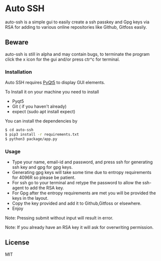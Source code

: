 # Auto SSH 

auto-ssh is a simple gui to easily create a ssh passkey and Gpg keys via RSA for adding to 
various online repositories like Github, Gitfoss easily.

## Beware
auto-ssh is still in alpha and may contain bugs, to terminate the program click the x icon for the gui and/or press ctr^c for terminal.
### Installation

Auto SSH requires [PyQt5](https://pypi.python.org/pypi/PyQt5) to display GUI elements.

To Install it on your machine you need to install
- Pyqt5
- Git ( if you haven't already)
- expect (sudo apt install expect)

You can install the dependencies by 
```sh
$ cd auto-ssh
$ pip3 install -r requirements.txt
$ python3 package/app.py
```
### Usage
- Type your name, email-id and password, and press ssh for generating ssh key and gpg for gpg keys.
- Generating gpg keys will take some time due to entropy requirements for 4096R so please be patient.
- For ssh go to your terminal and retype the password to allow the ssh-agent to add the 
  RSA key.
- For Gpg after the entropy requirements are met you will be provided the keys in the layout.
- Copy the key provided and add it to Github,Gitfoss or elsewhere.
- Enjoy

Note: Pressing submit without input will result in error.

Note: If you already have an RSA key it will ask for overwriting permission.

License
----

MIT
